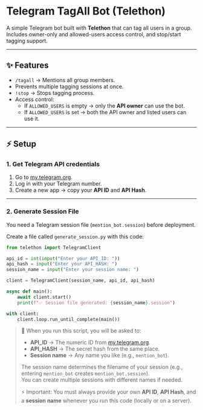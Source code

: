 # Telegram TagAll Bot (Telethon)

A simple Telegram bot built with **Telethon** that can tag all users in a group.  
Includes owner-only and allowed-users access control, and stop/start tagging support.  

---

## ✨ Features
- `/tagall` → Mentions all group members.  
- Prevents multiple tagging sessions at once.  
- `!stop` → Stops tagging process.  
- Access control:
  - If `ALLOWED_USERS` is empty → only the **API owner** can use the bot.
  - If `ALLOWED_USERS` is set → both the API owner and listed users can use it.

---

## ⚡ Setup

### 1. Get Telegram API credentials
1. Go to [my.telegram.org](https://my.telegram.org).  
2. Log in with your Telegram number.  
3. Create a new app → copy your **API ID** and **API Hash**.

---

### 2. Generate Session File
You need a Telegram session file (`mention_bot.session`) before deployment.

Create a file called `generate_session.py` with this code:

```python
from telethon import TelegramClient

api_id = int(input("Enter your API_ID: "))
api_hash = input("Enter your API_HASH: ")
session_name = input("Enter your session name: ")

client = TelegramClient(session_name, api_id, api_hash)

async def main():
    await client.start()
    print(f"✅ Session file generated: {session_name}.session")

with client:
    client.loop.run_until_complete(main())

```

> 📝 When you run this script, you will be asked to:
> - **API_ID** → The numeric ID from [my.telegram.org](https://my.telegram.org).  
> - **API_HASH** → The secret hash from the same place.  
> - **Session name** → Any name you like (e.g., `mention_bot`).  
>
> The session name determines the filename of your session (e.g., entering `mention_bot` creates `mention_bot.session`).  
> You can create multiple sessions with different names if needed.  
>
> ⚡ Important: You must always provide your own **API ID**, **API Hash**, and a **session name** whenever you run this code (locally or on a server).
